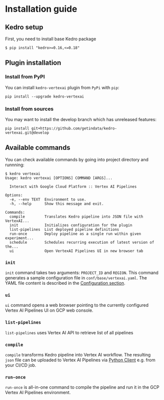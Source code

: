 # Installation guide

## Kedro setup

First, you need to install base Kedro package

```console
$ pip install "kedro>=0.16,<=0.18"
```

## Plugin installation

### Install from PyPI

You can install ``kedro-vertexai`` plugin from ``PyPi`` with `pip`:

```console
pip install --upgrade kedro-vertexai
```

### Install from sources

You may want to install the develop branch which has unreleased features:

```console
pip install git+https://github.com/getindata/kedro-vertexai.git@develop
```

## Available commands

You can check available commands by going into project directory and runnning:

```console
$ kedro vertexai
Usage: kedro vertexai [OPTIONS] COMMAND [ARGS]...

  Interact with Google Cloud Platform :: Vertex AI Pipelines

Options:
  -e, --env TEXT  Environment to use.
  -h, --help      Show this message and exit.

Commands:
  compile         Translates Kedro pipeline into JSON file with VertexAI...
  init            Initializes configuration for the plugin
  list-pipelines  List deployed pipeline definitions
  run-once        Deploy pipeline as a single run within given experiment...
  schedule        Schedules recurring execution of latest version of the...
  ui              Open VertexAI Pipelines UI in new browser tab
```

### `init`

`init` command takes two arguments: `PROJECT_ID` and `REGION`. This command generates a sample
configuration file in `conf/base/vertexai.yaml`. The YAML file content is described in the 
[Configuration section](../02_installation/02_configuration.md).

### `ui`

`ui` command opens a web browser pointing to the currently configured Vertex AI Pipelines UI on GCP web console.

### `list-pipelines`

`list-pipelines` uses Vertex AI API to retrieve list of all pipelines

### `compile`

`compile` transforms Kedro pipeline into Vertex AI workflow. The
resulting `json` file can be uploaded to Vertex AI Pipelines via [Python Client](https://cloud.google.com/vertex-ai/docs/pipelines/build-pipeline#submit_your_pipeline_run) e.g. from your CI/CD job.

### `run-once`

`run-once` is all-in-one command to compile the pipeline and run it in the GCP Vertex AI Pipelines environment.
